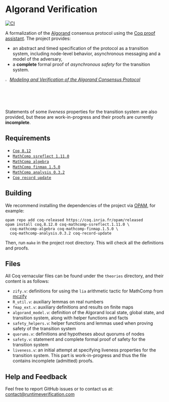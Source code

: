 # Algorand Verification

[![CI][action-shield]][action-link]

[action-shield]: https://github.com/runtimeverification/algorand-verification/workflows/CI/badge.svg?branch=master
[action-link]: https://github.com/runtimeverification/algorand-verification/actions?query=workflow%3ACI

A formalization of the [Algorand](https://www.algorand.com) consensus protocol using the [Coq proof assistant](https://coq.inria.fr).
The project provides: 
- an abstract and timed specification of the protocol as a transition system, including node-level behavior, asynchronous messaging and a model of the adversary,
- a **complete** formal proof of _asynchronous safety_ for the transition system.

<img src="resources/pdf-icon.png" alt="PDF" width="2%" /> *[Modeling and Verification of the Algorand Consensus Protocol](https://github.com/runtimeverification/algorand-verification/blob/master/report/report.pdf)*

Statements of some _liveness_ properties for the transition system are also provided, but these are work-in-progress and their proofs are currently **incomplete**.

## Requirements

- [`Coq 8.12`](https://github.com/coq/coq/releases/tag/V8.12.0)
- [`MathComp ssreflect 1.11.0`](https://math-comp.github.io)
- [`MathComp algebra`](https://math-comp.github.io)
- [`MathComp finmap 1.5.0`](https://github.com/math-comp/finmap)
- [`MathComp analysis 0.3.2`](https://github.com/math-comp/analysis)
- [`Coq record update`](https://github.com/tchajed/coq-record-update)

## Building

We recommend installing the dependencies of the project via
[OPAM](http://opam.ocaml.org/doc/Install.html), for example:
```shell
opam repo add coq-released https://coq.inria.fr/opam/released
opam install coq.8.12.0 coq-mathcomp-ssreflect.1.11.0 \
  coq-mathcomp-algebra coq-mathcomp-finmap.1.5.0 \
  coq-mathcomp-analysis.0.3.2 coq-record-update
```

Then, run `make` in the project root directory. This will check all the definitions and proofs.

## Files

All Coq vernacular files can be found under the `theories` directory, and their content is as follows:

- `zify.v`: definitions for using the `lia` arithmetic tactic for MathComp from [mczify](https://github.com/pi8027/mczify)
- `R_util.v`: auxiliary lemmas on real numbers
- `fmap_ext.v`: auxiliary definitions and results on finite maps
- `algorand_model.v`: definition of the Algorand local state, global state, and transition system, along with helper functions and facts
- `safety_helpers.v`: helper functions and lemmas used when proving safety of the transition system
- `quorums.v`: definitions and hypotheses about quorums of nodes
- `safety.v`: statement and complete formal proof of safety for the transition system
- `liveness.v`: an initial attempt at specifying liveness properties for the transition system. This part is work-in-progress and thus the file contains incomplete (admitted) proofs.

## Help and Feedback

Feel free to report GitHub issues or to contact us at: contact@runtimeverification.com

